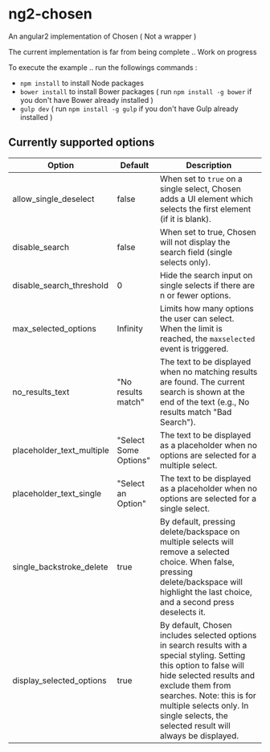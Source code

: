 # ng2-chosen

An angular2 implementation of Chosen ( Not a wrapper )

The current implementation is far from being complete  .. Work on progress

To execute the example .. run the followings commands : 


* `npm install` to install Node packages
* `bower install` to install Bower packages ( run `npm install -g bower` if you don't have Bower already installed )
* `gulp dev` ( run `npm install -g gulp` if you don't have Gulp already installed )

## Currently supported options
  
| Option | Default |  Description |
| --- | --- | --- |
| allow_single_deselect | false | When set to `true` on a single select, Chosen adds a UI element which selects the first element (if it is blank). |
| disable_search | false | When set to true, Chosen will not display the search field (single selects only). |
| disable_search_threshold | 0 | Hide the search input on single selects if there are n or fewer options. |
| max_selected_options | Infinity | Limits how many options the user can select. When the limit is reached, the `maxselected` event is triggered.|
| no_results_text | "No results match"| The text to be displayed when no matching results are found. The current search is shown at the end of the text (e.g., No results match "Bad Search").|
| placeholder_text_multiple | "Select Some Options" | The text to be displayed as a placeholder when no options are selected for a multiple select.|
| placeholder_text_single | "Select an Option" | The text to be displayed as a placeholder when no options are selected for a single select.|
| single_backstroke_delete |true|By default, pressing delete/backspace on multiple selects will remove a selected choice. When false, pressing delete/backspace will highlight the last choice, and a second press deselects it.|
| display_selected_options | true | By default, Chosen includes selected options in search results with a special styling. Setting this option to false will hide selected results and exclude them from searches. Note: this is for multiple selects only. In single selects, the selected result will always be displayed.|

 
 

